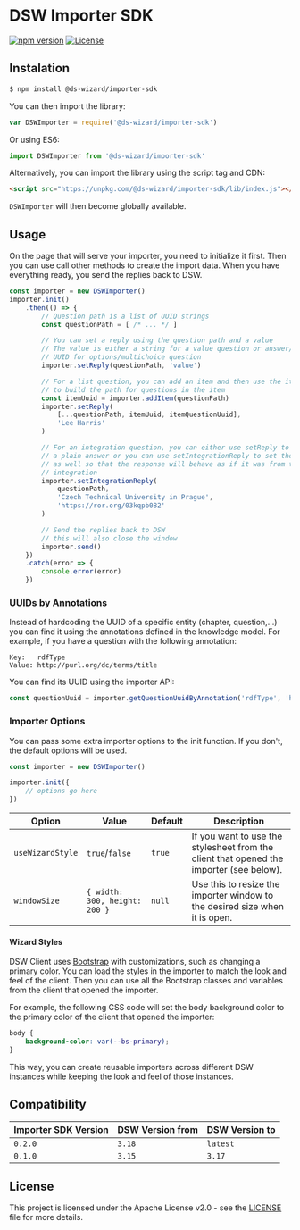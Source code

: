 # DSW Importer SDK

[![npm version](https://badge.fury.io/js/@ds-wizard%2Fimporter-sdk.svg)](https://badge.fury.io/js/@ds-wizard%2Fimporter-sdk)
[![License](https://img.shields.io/github/license/ds-wizard/dsw-importer-sdk)](LICENSE)


## Instalation

```bash
$ npm install @ds-wizard/importer-sdk
```

You can then import the library:

```javascript
var DSWImporter = require('@ds-wizard/importer-sdk')
```

Or using ES6:

```javascript
import DSWImporter from '@ds-wizard/importer-sdk'
```

Alternatively, you can import the library using the script tag and CDN:

```html
<script src="https://unpkg.com/@ds-wizard/importer-sdk/lib/index.js"></script>
```

`DSWImporter` will then become globally available.

## Usage

On the page that will serve your importer, you need to initialize it first. Then you can use call other methods to create the import data. When you have everything ready, you send the replies back to DSW.

```javascript
const importer = new DSWImporter()
importer.init()
    .then(() => {
        // Question path is a list of UUID strings
        const questionPath = [ /* ... */ ]

        // You can set a reply using the question path and a value
        // The value is either a string for a value question or answer/choice 
        // UUID for options/multichoice question
        importer.setReply(questionPath, 'value')

        // For a list question, you can add an item and then use the item's UUID
        // to build the path for questions in the item
        const itemUuid = importer.addItem(questionPath)
        importer.setReply(
            [...questionPath, itemUuid, itemQuestionUuid],
            'Lee Harris'
        )

        // For an integration question, you can either use setReply to have
        // a plain answer or you can use setIntegrationReply to set the link 
        // as well so that the response will behave as if it was from the 
        // integration
        importer.setIntegrationReply(
            questionPath,
            'Czech Technical University in Prague',
            'https://ror.org/03kqpb082'
        )

        // Send the replies back to DSW
        // this will also close the window
        importer.send()
    })
    .catch(error => {
        console.error(error)
    })
```

### UUIDs by Annotations

Instead of hardcoding the UUID of a specific entity (chapter, question,...) you can find it using the annotations defined in the knowledge model. For example, if you have a question with the following annotation:

```
Key:   rdfType
Value: http://purl.org/dc/terms/title
```

You can find its UUID using the importer API:

```javascript
const questionUuid = importer.getQuestionUuidByAnnotation('rdfType', 'http://purl.org/dc/terms/title')
```

### Importer Options

You can pass some extra importer options to the init function. If you don't, the default options will be used.

```javascript
const importer = new DSWImporter()

importer.init({
    // options go here
})
```

| Option | Value | Default | Description |
| --- | --- | --- |--- |
| `useWizardStyle` | `true`/`false` | `true` | If you want to use the stylesheet from the client that opened the importer (see below). |
| `windowSize` | `{ width: 300, height: 200 }` | `null` | Use this to resize the importer window to the desired size when it is open. |


#### Wizard Styles

DSW Client uses [Bootstrap](https://getbootstrap.com) with customizations, such as changing a primary color. You can load the styles in the importer to match the look and feel of the client. Then you can use all the Bootstrap classes and variables from the client that opened the importer.

For example, the following CSS code will set the body background color to the primary color of the client that opened the importer:

```css
body {
    background-color: var(--bs-primary);
}
```

This way, you can create reusable importers across different DSW instances while keeping the look and feel of those instances.

## Compatibility

| Importer SDK Version | DSW Version from | DSW Version to |
| --- | --- | --- |
| `0.2.0` | `3.18` | `latest` |
| `0.1.0` | `3.15` | `3.17` |

## License

This project is licensed under the Apache License v2.0 - see the
[LICENSE](LICENSE) file for more details.